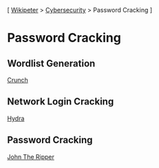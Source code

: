 \[ [Wikipeter](../../../README.md) > [Cybersecurity](../cybersecurity.md)  > Password Cracking \]
# Password Cracking

## Wordlist Generation
[Crunch](crunch.md)

## Network Login Cracking
[Hydra](hydra.md)

## Password Cracking
[John The Ripper](john-the-ripper.md)
